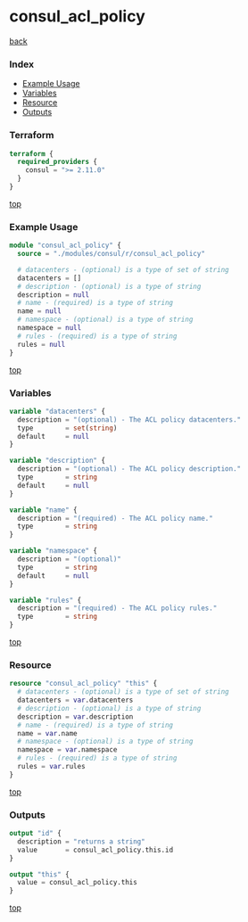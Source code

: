 # consul_acl_policy

[back](../consul.md)

### Index

- [Example Usage](#example-usage)
- [Variables](#variables)
- [Resource](#resource)
- [Outputs](#outputs)

### Terraform

```terraform
terraform {
  required_providers {
    consul = ">= 2.11.0"
  }
}
```

[top](#index)

### Example Usage

```terraform
module "consul_acl_policy" {
  source = "./modules/consul/r/consul_acl_policy"

  # datacenters - (optional) is a type of set of string
  datacenters = []
  # description - (optional) is a type of string
  description = null
  # name - (required) is a type of string
  name = null
  # namespace - (optional) is a type of string
  namespace = null
  # rules - (required) is a type of string
  rules = null
}
```

[top](#index)

### Variables

```terraform
variable "datacenters" {
  description = "(optional) - The ACL policy datacenters."
  type        = set(string)
  default     = null
}

variable "description" {
  description = "(optional) - The ACL policy description."
  type        = string
  default     = null
}

variable "name" {
  description = "(required) - The ACL policy name."
  type        = string
}

variable "namespace" {
  description = "(optional)"
  type        = string
  default     = null
}

variable "rules" {
  description = "(required) - The ACL policy rules."
  type        = string
}
```

[top](#index)

### Resource

```terraform
resource "consul_acl_policy" "this" {
  # datacenters - (optional) is a type of set of string
  datacenters = var.datacenters
  # description - (optional) is a type of string
  description = var.description
  # name - (required) is a type of string
  name = var.name
  # namespace - (optional) is a type of string
  namespace = var.namespace
  # rules - (required) is a type of string
  rules = var.rules
}
```

[top](#index)

### Outputs

```terraform
output "id" {
  description = "returns a string"
  value       = consul_acl_policy.this.id
}

output "this" {
  value = consul_acl_policy.this
}
```

[top](#index)